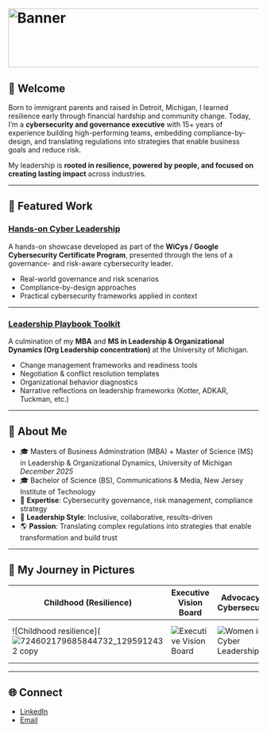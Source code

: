 # <img width="1061" height="118" alt="Banner" src="https://github.com/user-attachments/assets/f342c31d-6c7d-4ae0-9e9c-7772f4cc237a" />
## 👋 Welcome

Born to immigrant parents and raised in Detroit, Michigan, I learned resilience early through financial hardship and community change. Today, I’m a **cybersecurity and governance executive** with 15+ years of experience building high-performing teams, embedding compliance-by-design, and translating regulations into strategies that enable business goals and reduce risk.  

My leadership is **rooted in resilience, powered by people, and focused on creating lasting impact** across industries. 

---

## 🚀 Featured Work  

### [Hands-on Cyber Leadership](https://github.com/TheCyberLeader/hands-on-cyber-leadership)  
A hands-on showcase developed as part of the **WiCys / Google Cybersecurity Certificate Program**, presented through the lens of a governance- and risk-aware cybersecurity leader.  
- Real-world governance and risk scenarios  
- Compliance-by-design approaches  
- Practical cybersecurity frameworks applied in context  

---

### [Leadership Playbook Toolkit](https://github.com/TheCyberLeader/Leadership-Playbook-Toolkit)  
A culmination of my **MBA** and **MS in Leadership & Organizational Dynamics (Org Leadership concentration)** at the University of Michigan.  
- Change management frameworks and readiness tools  
- Negotiation & conflict resolution templates  
- Organizational behavior diagnostics  
- Narrative reflections on leadership frameworks (Kotter, ADKAR, Tuckman, etc.)  

---

## 📖 About Me  

- 🎓 Masters of Business Adminstration (MBA) + Master of Science (MS) in Leadership & Organizational Dynamics, University of Michigan *December 2025*
- 🎓 Bachelor of Science (BS), Communications & Media, New Jersey Institute of Technology  
- 🔐 **Expertise**: Cybersecurity governance, risk management, compliance strategy  
- 🤝 **Leadership Style**: Inclusive, collaborative, results-driven  
- 🌎 **Passion**: Translating complex regulations into strategies that enable transformation and build trust

---

## 📸 My Journey in Pictures  

| Childhood (Resilience) | Executive Vision Board | Advocacy in Cybersecurity | Speaking & Teaching |
|------------------------|------------------------|---------------------------|----------------------|
| ![Childhood resilience](![724602179685844732_1295912432 copy](https://github.com/user-attachments/assets/8c89ac80-e078-48a1-8a14-c307052e5eb8) | ![Executive Vision Board](![IMG_7648](https://github.com/user-attachments/assets/1445eb35-3d37-4191-8167-9fd1d5b19596)) | ![Women in Cyber Leadership](![IMG_5982](https://github.com/user-attachments/assets/d7665d3a-8eec-42b8-af79-b8459f950d9b)) | ![Cyber + AI Presentation at NJIT](![IMG_5983](https://github.com/user-attachments/assets/544f94fa-ca23-4765-8e50-447a4f7a5873)) |





---

## 🌐 Connect  

- [LinkedIn](https://www.linkedin.com/in/mariezw/)  
- [Email](m@riegrc.com)  

